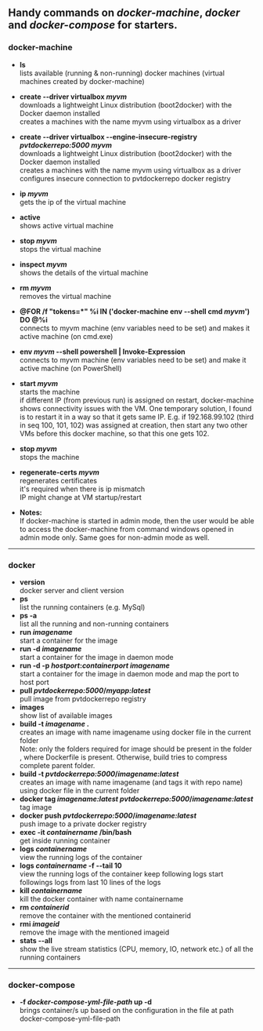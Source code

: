 ## Handy commands on _docker-machine_, _docker_ and _docker-compose_ for starters.
### docker-machine
*	**ls**  
 		lists available (running & non-running) docker machines (virtual machines created by docker-machine)
*	**create --driver virtualbox _myvm_**  
		downloads a lightweight Linux distribution (boot2docker) with the Docker daemon installed  
		creates a machines with the name myvm using virtualbox as a driver  
*	**create --driver virtualbox --engine-insecure-registry _pvtdockerrepo:5000_ _myvm_**  
		downloads a lightweight Linux distribution (boot2docker) with the Docker daemon installed  
		creates a machines with the name myvm using virtualbox as a driver  
		configures insecure connection to pvtdockerrepo docker registry  
*	**ip _myvm_**  
		gets the ip of the virtual machine
*	**active**  
		shows active virtual machine
*	**stop _myvm_**  
		stops the virtual machine
*	**inspect _myvm_**  
		shows the details of the virtual machine
*	**rm _myvm_**  
		removes the virtual machine
*	**@FOR /f "tokens=*" %i IN ('docker-machine env --shell cmd _myvm_') DO @%i**  
		connects to myvm machine (env variables need to be set) and makes it active machine (on cmd.exe)
*	**env _myvm_ --shell powershell | Invoke-Expression**  
		connects to myvm machine (env variables need to be set) and make it active machine (on PowerShell)
*	**start _myvm_**  
		starts the machine  
		if different IP (from previous run) is assigned on restart, docker-machine shows connectivity issues with the VM. One temporary solution, I found is to restart it in a way so that it gets same IP. E.g. if 192.168.99.102 (third in seq 100, 101, 102) was assigned at creation, then start any two other VMs before this docker machine, so that this one gets 102.
*	**stop _myvm_**  
		stops the machine
*	**regenerate-certs _myvm_**  
		regenerates certificates  
		it's required when there is ip mismatch  
		IP might change at VM startup/restart

*	**Notes:**  
 		If docker-machine is started in admin mode, then the user would be able to access the docker-machine from command windows opened in admin mode only. Same goes for non-admin mode as well.
		
---
### docker
*	**version**  
		docker server and client version
*	**ps**  
		list the running containers (e.g. MySql)
*	**ps -a**  
		list all the running and non-running containers
*	**run _imagename_**  
		start a container for the image
*	**run -d _imagename_**  
		start a container for the image in daemon mode
*	**run -d -p _hostport_:_containerport_ _imagename_**  
		start a container for the image  in daemon mode and map the port to host port
*	**pull _pvtdockerrepo:5000_/_myapp:latest_**  
		pull image from pvtdockerrepo registry
*	**images**  
		show list of available images
*	**build -t _imagename_ .**  
		creates an image with name imagename using docker file in the current folder  
		Note: only the folders required for image should be present in the folder  
		, where Dockerfile is present. Otherwise, build tries to compress complete parent folder.  
*	**build -t _pvtdockerrepo:5000_/_imagename:latest_**  
		creates an image with name imagename (and tags it with repo name) using docker file in the current folder
*	**docker tag _imagename:latest_ _pvtdockerrepo:5000_/_imagename:latest_**  
		tag image
*	**docker push _pvtdockerrepo:5000_/_imagename:latest_**  
		push image to a private docker registry
*	**exec -it _containername_ /bin/bash**  
		get inside running container 
*	**logs _containername_**  
		view the running logs of the container
*	**logs _containername_ -f --tail 10**  
		view the running logs of the container
		keep following logs
		start followings logs from last 10 lines of the logs
*	**kill _containername_**  
		kill the docker container with name containername
*	**rm _containerid_**  
		remove the container with the mentioned containerid
*	**rmi _imageid_**  
		remove the image with the mentioned imageid
*	**stats --all**  
		show the live stream statistics (CPU, memory, IO, network etc.) of all the running containers 

---
### docker-compose
*	**-f _docker-compose-yml-file-path_ up -d**  
	brings container/s up based on the configuration in the file at path docker-compose-yml-file-path
